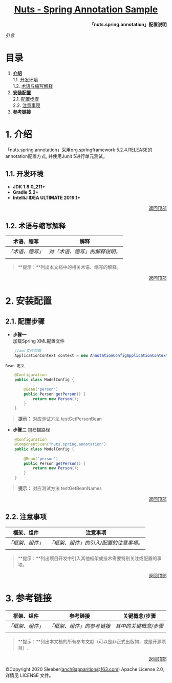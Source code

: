 <h1 align="center"><a href="README.md">Nuts - Spring Annotation Sample</a></h1>  

**<p align="right">「nuts.spring.annotation」配置说明</p>**
*引言*   
# <a id="nav">目录</a>

1. **[介绍](#info)**  
    1.1. [开发环境](#dev)  
    1.2. [术语与缩写解释](#word)
2. **[安装配置](#config)**  
    2.1. [配置步骤](#step)  
    2.2. [注意事项](#focus) 
3. **[参考链接](#ref)** 

# <a id="info">1. 介绍</a>
「nuts.spring.annotation」采用org.springframework 5.2.4.RELEASE的annotation配置方式, 并使用Junit 5进行单元测试。 

## <a id="dev">1.1. 开发环境</a>  
- **JDK 1.8.0_211+**
- **Gradle 5.2+**
- **IntelliJ IDEA ULTIMATE 2019.1+**

<p align="right"><a href="#">返回顶部</a></p>  

## <a id="word">1.2. 术语与缩写解释</a>  
| 术语、缩写                                                    | 解释                                                         |
| ------------------------------------------------------------ | ------------------------------------------------------------ |
| *「术语、缩写」* | *对「术语、缩写」的解释说明。*  |
|  |  |
> **提示：**列出本文档中的相关术语、缩写的解释。

<p align="right"><a href="#">返回顶部</a></p>  

# <a id="config">2. 安装配置</a>
## <a id="step">2.1. 配置步骤</a>  

+ **步骤一**  
    加载Spring XML配置文件
```java
    //xml文件加载
    ApplicationContext context = new AnnotationConfigApplicationContext(ModelConfig.class);
```  
    Bean 定义
```java
    @Configuration
    public class ModelConfig {
    
        @Bean("person")
        public Person getPerson() {
            return new Person();
        }
    }
```  
> **提示：** 对应测试方法 testGetPersonBean  

+ **步骤二** 
    包扫描路径
```java
    @Configuration
    @ComponentScan("nuts.spring.annotation")
    public class ModelConfig {
    
        @Bean("person")
        public Person getPerson() {
            return new Person();
        }
    }
```  
> **提示：** 对应测试方法 testGetBeanNames  


<p align="right"><a href="#">返回顶部</a></p>  

## <a id="focus">2.2. 注意事项</a>
| 框架、组件                                                    | 注意事项                                                      |
| ------------------------------------------------------------ | ------------------------------------------------------------ |
| *「框架、组件」* | *「框架、组件」的引入/配置的注意事项。*  |
|  |  |

> **提示：**列出项目开发中引入其他框架或技术需要特别关注或配置的事项。

<p align="right"><a href="#">返回顶部</a></p>  

# <a id="ref">3. 参考链接</a>  
| 框架、组件                                                    | 参考链接                                                      | 关键概念/步骤                                                 |
| ------------------------------------------------------------ | ------------------------------------------------------------ | ------------------------------------------------------------ |
| *「框架、组件」*  | *「框架、组件」的参考链接*  |  *其中的关键概念/步骤*  |
|  |  |  |

> **提示：**列出本文档的所有参考文献（可以是非正式出版物，或是开源项目）.  

<p align="right"><a href="#">返回顶部</a></p>  

&copy;Copyright 2020 Sleeber(anch8apparition@163.com) Apache License 2.0, 详情见 LICENSE 文件。

